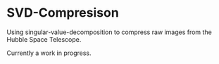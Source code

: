 # SVD-Compresison
Using singular-value-decomposition to compress raw images from the Hubble Space Telescope. 

Currently a work in progress. 
